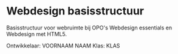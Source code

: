 # Webdesign basisstructuur
Basisstructuur voor webruimte bij OPO's Webdesign essentials en Webdesign met HTML5.

Ontwikkelaar: VOORNAAM NAAM
Klas: KLAS
